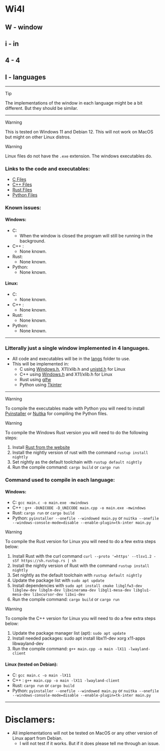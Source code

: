 # Wi4l
## W - window
## i - in
## 4 - 4
## l - languages

<hr />

> [!TIP]
> The implementations of the window in each language might be a bit different. But they should be similar.

<hr />

> [!WARNING]
> This is tested on Windows 11 and Debian 12. This will not work on MacOS but might on other Linux distros.

> [!WARNING]
> Linux files do not have the `.exe` extension. The windows executables do.

### Links to the code and executables:
- [C Files](langs/C/)
- [C++ Files](langs/C++/)
- [Rust Files](langs/rust/)
- [Python Files](langs/Python/)

### Known issues:
#### Windows:
- C: 
	- When the window is closed the program will still be running in the background.
- C++ :
	- None known.
- Rust:
	- None known.
- Python:
	- None known.
#### Linux:
- C: 
	- None known.
- C++ :
	- None known.
- Rust:
	- None known.
- Python:
	- None known.

<hr />

### Litterally just a single window implemented in 4 languages.
- All code and executables will be in the [langs]() folder to use.
- This will be implemented in:
	- C using [Windows.h](https://en.wikipedia.org/wiki/Windows.h), X11/xlib.h and [unistd.h](https://en.wikipedia.org/wiki/Unistd.h) for Linux
	- C++ using [Windows.h](https://en.wikipedia.org/wiki/Windows.h) and X11/xlib.h for Linux
	- Rust using [glfw](https://docs.rs/glfw/latest/glfw/)
	- Python using [Tkinter](https://docs.python.org/3/library/tkinter.html#)
 
 <hr />

> [!WARNING]
> To compile the executables made with Python you will need to install [Pyinstaller](https://pyinstaller.readthedocs.io/en/stable/index.html) or [Nuitka](https://nuitka.net/) for compiling the Python files.

> [!WARNING]
> To compile the Windows Rust version you will need to do the following steps:
1. Install [Rust from the website](https://www.rust-lang.org/learn/get-started)
2. Install the nightly version of rust with the command `rustup install nightly`
3. Set nightly as the default toolchain with `rustup default nightly`
4. Run the compile command: `cargo build` or `cargo run`

### Command used to compile in each language:
#### Windows:
- C: `gcc main.c -o main.exe -mwindows`
- C++ : `g++ -DUNICODE -D_UNICODE main.cpp -o main.exe -mwindows`
- Rust: `cargo run` or `cargo build`
- Python: `pyinstaller --onefile --windowed main.py` or `nuitka --onefile --windows-console-mode=disable --enable-plugin=tk-inter main.py`

> [!WARNING]
> To compile the Rust version for Linux you will need to do a few extra steps below:
1. Install Rust with the curl command `curl --proto '=https' --tlsv1.2 -sSf https://sh.rustup.rs | sh`
2. Install the nightly version of Rust with the command `rustup install nightly`
3. Set nightly as the default toolchain with `rustup default nightly`
4. Update the package list with `sudo apt update`
5. Install dependencies with `sudo apt install cmake libglfw3-dev libglew-dev libglm-dev libxinerama-dev libgl1-mesa-dev libglu1-mesa-dev libxcursor-dev libxi-dev`
6. Run the compile command: `cargo build` or `cargo run`

> [!WARNING]
> To compile the C++ version for Linux you will need to do a few extra steps below:
1. Update the package manager list (apt): `sudo apt update`
2. Install needed packages: sudo apt install libx11-dev xorg x11-apps libwayland-dev
3. Run the compile command: `g++ main.cpp -o main -lX11 -lwayland-client`

#### Linux (tested on Debian):
- C: `gcc main.c -o main -lX11`
- C++ : `g++ main.cpp -o main -lX11 -lwayland-client`
- Rust: `cargo run` or `cargo build`
- Python: `pyinstaller --onefile --windowed main.py` or `nuitka --onefile --windows-console-mode=disable --enable-plugin=tk-inter main.py`

<hr /> 

# Disclamers:
- All implementations will not be tested on MacOS or any other version of Linux apart from Debian.
	- I will not test if it works. But if it does please tell me through an issue.
